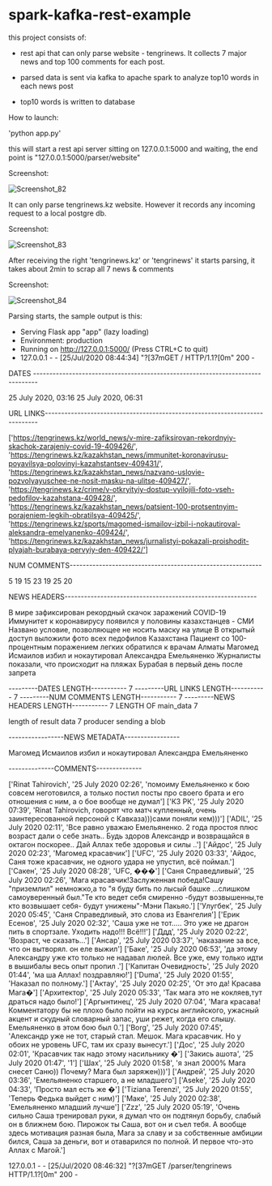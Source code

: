 # spark-kafka-rest-example

this project consists of:

 - rest api that can only parse website - tengrinews. It collects 7 major news and top 100 comments for each post.

- parsed data is sent via kafka to apache spark to analyze top10 words in each news post

- top10 words is written to database


How to launch:

'python app.py'

this will start a rest api server sitting on 127.0.0.1:5000 and waiting, the end point is "127.0.0.1:5000/parser/website"

Screenshot:

![Screenshot_82](https://user-images.githubusercontent.com/4441068/88445721-5eb25700-ce46-11ea-9ccf-cb7f9ba041c1.png)


It can only parse tengrinews.kz website. However it records any incoming request to a local postgre db.

Screenshot:

![Screenshot_83](https://user-images.githubusercontent.com/4441068/88445722-63770b00-ce46-11ea-90ea-86d638d0b09c.png)


After receiving the right 'tengrinews.kz' or 'tengrinews' it starts parsing, it takes about 2min to scrap all 7 news & comments

Screenshot:

![Screenshot_84](https://user-images.githubusercontent.com/4441068/88445727-71c52700-ce46-11ea-90ca-ed9ba5563817.png)


Parsing starts, the sample output is this:

- Serving Flask app "app" (lazy loading)
- Environment: production 
- Running on http://127.0.0.1:5000/ (Press CTRL+C to quit)
- 127.0.0.1 - - [25/Jul/2020 08:44:34] "?[37mGET / HTTP/1.1?[0m" 200 -

DATES -------------------------------------------------------------------------------

25 July 2020, 03:16
25 July 2020, 06:31

URL LINKS----------------------------------------------------------------------------

['https://tengrinews.kz/world_news/v-mire-zafiksirovan-rekordnyiy-skachok-zarajeniy-covid-19-409426/', 'https://tengrinews.kz/kazakhstan_news/immunitet-koronavirusu-poyavilsya-polovinyi-kazahstantsev-409431/', 'https://tengrinews.kz/kazakhstan_news/nazvano-uslovie-pozvolyayuschee-ne-nosit-masku-na-ulitse-409427/', 'https://tengrinews.kz/crime/v-otkryityiy-dostup-vyilojili-foto-vseh-pedofilov-kazahstana-409428/', 'https://tengrinews.kz/kazakhstan_news/patsient-100-protsentnyim-porajeniem-legkih-obratilsya-409425/', 'https://tengrinews.kz/sports/magomed-ismailov-izbil-i-nokautiroval-aleksandra-emelyanenko-409424/', 'https://tengrinews.kz/kazakhstan_news/jurnalistyi-pokazali-proishodit-plyajah-burabaya-pervyiy-den-409422/']

NUM COMMENTS-----------------------------------------------------------

5
19
15
23
19
25
20

NEWS HEADERS-----------------------------------------------------------

В мире зафиксирован рекордный скачок заражений COVID-19
Иммунитет к коронавирусу появился у половины казахстанцев - СМИ
Названо условие, позволяющее не носить маску на улице
В открытый доступ выложили фото всех педофилов Казахстана
Пациент со 100-процентным поражением легких обратился к врачам Алматы
Магомед Исмаилов избил и нокаутировал Александра Емельяненко
Журналисты показали, что происходит на пляжах Бурабая в первый день после запрета

---------DATES LENGTH-----------
7
---------URL LINKS LENGTH-----------
7
---------NUM COMMENTS LENGTH-----------
7
---------NEWS HEADERS LENGTH-----------
7
LENGTH OF main_data 7

length of result data 7
producer sending a blob

-----------------NEWS METADATA-----------------

Магомед Исмаилов избил и нокаутировал Александра Емельяненко

--------------COMMENTS--------------

['Rinat Tahirovich', '25 July 2020 02:26', 'помоиму Емельяненко к бою совсем неготовился, а только постил посты про своего
брата и его отношения с ним, а о бое вообще не думал']
['КЗ РК', '25 July 2020 07:39', 'Rinat Tahirovich, говорят что матч купленный, очень заинтересованной персоной с Кавказа)))сами поняли кем)))']
['ADIL', '25 July 2020 02:11', 'Все равно уважаю Емельяненко. 2 года простоя плюс возраст дали о себе знать.. Будь здоров Александр и возвращайся в октагон поскорее.. Дай Аллах тебе здоровья и силы ..']
['Айдос', '25 July 2020 02:23', 'Магомед красавчик']
['UFC', '25 July 2020 03:33', 'Айдос, Саня тоже красавчик, не одного удара не упустил, всё поймал.']
['Сакен', '25 July 2020 08:28', 'UFC, ���']
['Саня Справедливый', '25 July 2020 02:26', 'Мага красавчик!Заслуженная победа!Сашу "приземлил" немножко,а то "я буду бить
по лысый башке ...слишком самоуверенный был."Те кто ведет себя смиренно -будут возвышенны,те кто возвышает себя- будут унижены"-Мэни Пакьяо.']
['Улугбек', '25 July 2020 05:45', 'Саня Справедливый, это слова из Евангелия']
['Ерик Есенов', '25 July 2020 02:32', 'Саша уже не тот..... Это уже не драгон пить в спортзале. Уходить надо!!! Всё!!!']
['Ддд', '25 July 2020 02:22', 'Возраст, че сказать...']
['Ансар', '25 July 2020 03:37', 'наказание за все, что он вытворял. он еле выжил']
['Баке', '25 July 2020 06:53', 'да этому Александру уже кто только не надавал люлей. Все уже, ему только идти в вышибалы весь опыт пропил .']
['Капитан Очевидность', '25 July 2020 01:44', 'ма ша Аллах! поздравляю!']
['Duma', '25 July 2020 01:55', 'Наказал по полному.']
['Актау', '25 July 2020 02:25', 'От это да! Красава Мага�']
['Архитектор', '25 July 2020 05:33', 'Так мага это не кокляев,тут драться надо было!']
['Аргынтинец', '25 July 2020 07:04', 'Мага красава! Комментатору бы не плохо было пойти на курсы английского, ужасный акцент и скудный словарный запас, уши режет, когда его слышу. Емельяненко в этом бою был 0.']
['Borg', '25 July 2020 07:45', 'Александр уже не тот, старый стал. Мешок. Мага красавчик. Но у обоих не уровень UFC, там их сразу вынесут.']
['Дос', '25 July 2020 02:01', 'Красавчик так надо этому насильнику �']
['Закись ашота', '25 July 2020 01:47', '1']
['Шах', '25 July 2020 01:58', 'я знал 2000% Мага снесет Саню)) Почему? Мага был заряжен)))']
['Андрей', '25 July 2020 03:36', 'Емельяненко старшего, а не младшего']
['Aseke', '25 July 2020 04:33', 'Просто мал есть же �']
['Tiziana Terenzi', '25 July 2020 01:55', 'Теперь Федька выйдет с ним)']
['Маке', '25 July 2020 02:38', 'Емельяненко младший лучше']
['Zzz', '25 July 2020 05:19', 'Очень сильно Саша тренировал руки, я думал что он подтянул борьбу, слабый он в ближнем бою.
Пирожок ты Саша, вот он и съел тебя. А вообще здесь мотивация разная была, Мага за славу и за собственные амбиции бился, Саша за деньги, вот и отаварился по полной. И первое что-это Аллах с Магой.']

127.0.0.1 - - [25/Jul/2020 08:46:32] "?[37mGET /parser/tengrinews HTTP/1.1?[0m" 200 -

